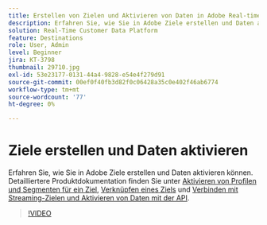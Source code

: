 ```yaml
---
title: Erstellen von Zielen und Aktivieren von Daten in Adobe Real-time Customer Data Platform (RTCDP)
description: Erfahren Sie, wie Sie in Adobe Ziele erstellen und Daten aktivieren können.
solution: Real-Time Customer Data Platform
feature: Destinations
role: User, Admin
level: Beginner
jira: KT-3798
thumbnail: 29710.jpg
exl-id: 53e23177-0131-44a4-9828-e54e4f279d91
source-git-commit: 00ef0f40fb3d82f0c06428a35c0e402f46ab6774
workflow-type: tm+mt
source-wordcount: '77'
ht-degree: 0%

---
```


# Ziele erstellen und Daten aktivieren

Erfahren Sie, wie Sie in Adobe Ziele erstellen und Daten aktivieren können. Detailliertere Produktdokumentation finden Sie unter [Aktivieren von Profilen und Segmenten für ein Ziel](https://experienceleague.adobe.com/docs/experience-platform/rtcdp/destinations/dest-tutorials/activate-destinations.html), [Verknüpfen eines Ziels](https://experienceleague.adobe.com/docs/experience-platform/rtcdp/destinations/dest-tutorials/connect-destination.html) und [Verbinden mit Streaming-Zielen und Aktivieren von Daten mit der API](https://experienceleague.adobe.com/docs/experience-platform/rtcdp/destinations/api-tutorials/streaming-destinations-api-tutorial.html).

>[!VIDEO](https://video.tv.adobe.com/v/29710?learn=on)

